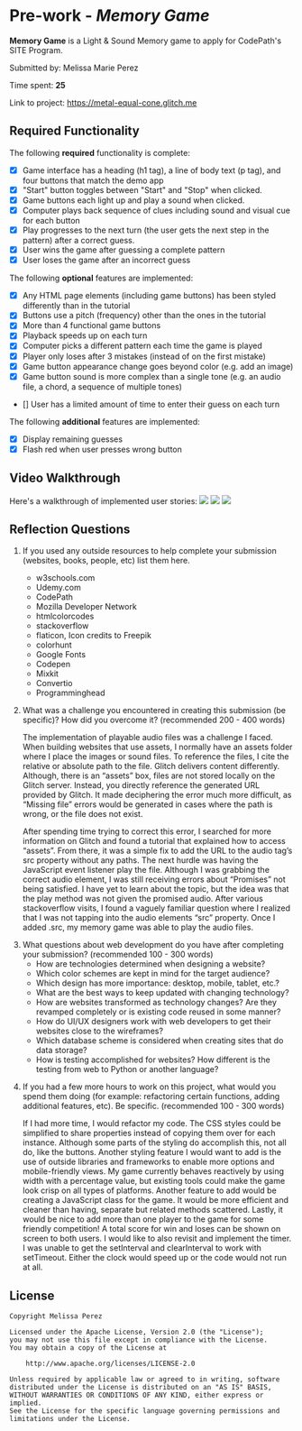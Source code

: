 # Pre-work - _Memory Game_

**Memory Game** is a Light & Sound Memory game to apply for CodePath's SITE Program.

Submitted by: Melissa Marie Perez

Time spent: **25**

Link to project: <https://metal-equal-cone.glitch.me>

## Required Functionality

The following **required** functionality is complete:

- [x] Game interface has a heading (h1 tag), a line of body text (p tag), and four buttons that match the demo app
- [x] "Start" button toggles between "Start" and "Stop" when clicked.
- [x] Game buttons each light up and play a sound when clicked.
- [x] Computer plays back sequence of clues including sound and visual cue for each button
- [x] Play progresses to the next turn (the user gets the next step in the pattern) after a correct guess.
- [x] User wins the game after guessing a complete pattern
- [x] User loses the game after an incorrect guess

The following **optional** features are implemented:

- [x] Any HTML page elements (including game buttons) has been styled differently than in the tutorial
- [x] Buttons use a pitch (frequency) other than the ones in the tutorial
- [x] More than 4 functional game buttons
- [x] Playback speeds up on each turn
- [x] Computer picks a different pattern each time the game is played
- [x] Player only loses after 3 mistakes (instead of on the first mistake)
- [x] Game button appearance change goes beyond color (e.g. add an image)
- [x] Game button sound is more complex than a single tone (e.g. an audio file, a chord, a sequence of multiple tones)
- [] User has a limited amount of time to enter their guess on each turn

The following **additional** features are implemented:

- [x] Display remaining guesses
- [x] Flash red when user presses wrong button

## Video Walkthrough

Here's a walkthrough of implemented user stories:
<img src="memory-game.gif"/>
<img src="memory-game2.gif"/>
<img src="memory-game3.gif"/>


## Reflection Questions

1. If you used any outside resources to help complete your submission (websites, books, people, etc) list them here.

   - w3schools.com
   - Udemy.com
   - CodePath
   - Mozilla Developer Network
   - htmlcolorcodes
   - stackoverflow
   - flaticon, Icon credits to Freepik
   - colorhunt
   - Google Fonts
   - Codepen
   - Mixkit
   - Convertio
   - Programminghead

2. What was a challenge you encountered in creating this submission (be specific)? How did you overcome it? (recommended 200 - 400 words)

   The implementation of playable audio files was a challenge I faced. When building websites that use assets, I normally have an assets folder where I place the images or sound files. To reference the files, I cite the relative or absolute path to the file. Glitch delivers content differently. Although, there is an “assets” box, files are not stored locally on the Glitch server. Instead, you directly reference the generated URL provided by Glitch. It made deciphering the error much more difficult, as “Missing file” errors would be generated in cases where the path is wrong, or the file does not exist.

   After spending time trying to correct this error, I searched for more information on Glitch and found a tutorial that explained how to access “assets”. From there, it was a simple fix to add the URL to the audio tag’s src property without any paths. The next hurdle was having the JavaScript event listener play the file. Although I was grabbing the correct audio element, I was still receiving errors about “Promises” not being satisfied. I have yet to learn about the topic, but the idea was that the play method was not given the promised audio. After various stackoverflow visits, I found a vaguely familiar question where I realized that I was not tapping into the audio elements “src” property. Once I added .src, my memory game was able to play the audio files.

3) What questions about web development do you have after completing your submission? (recommended 100 - 300 words)
   - How are technologies determined when designing a website?
   - Which color schemes are kept in mind for the target audience?
   - Which design has more importance: desktop, mobile, tablet, etc.?
   - What are the best ways to keep updated with changing technology?
   - How are websites transformed as technology changes? Are they revamped completely or is existing code reused in some manner?
   - How do UI/UX designers work with web developers to get their websites close to the wireframes?
   - Which database scheme is considered when creating sites that do data storage?
   - How is testing accomplished for websites? How different is the testing from web to Python or another language?

4. If you had a few more hours to work on this project, what would you spend them doing (for example: refactoring certain functions, adding additional features, etc). Be specific. (recommended 100 - 300 words)

   If I had more time, I would refactor my code. The CSS styles could be simplified to share properties instead of copying them over for each instance. Although some parts of the styling do accomplish this, not all do, like the buttons. Another styling feature I would want to add is the use of outside libraries and frameworks to enable more options and mobile-friendly views. My game currently behaves reactively by using width with a percentage value, but existing tools could make the game look crisp on all types of platforms.
   Another feature to add would be creating a JavaScript class for the game. It would be more efficient and cleaner than having, separate but related methods scattered. Lastly, it would be nice to add more than one player to the game for some friendly competition! A total score for win and loses can be shown on screen to both users.
   I would like to also revisit and implement the timer. I was unable to get the setInterval and clearInterval to work with setTimeout. Either the clock would speed up or the code would not run at all.

## License

    Copyright Melissa Perez

    Licensed under the Apache License, Version 2.0 (the "License");
    you may not use this file except in compliance with the License.
    You may obtain a copy of the License at

        http://www.apache.org/licenses/LICENSE-2.0

    Unless required by applicable law or agreed to in writing, software
    distributed under the License is distributed on an "AS IS" BASIS,
    WITHOUT WARRANTIES OR CONDITIONS OF ANY KIND, either express or implied.
    See the License for the specific language governing permissions and
    limitations under the License.
